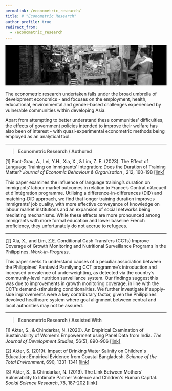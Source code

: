 ```yaml
---
permalink: /econometric_research/
title: # "Econometric Research"
author_profile: true
redirect_from:
  - /econometric_research
---
```


![Banner](/images/econometric_research_banner.jpeg)

The econometric research undertaken falls under the broad umbrella of development economics - and focuses on the employment, health, educational, environmental and gender-based challenges experienced by vulnerable communities within developing Asia. 

Apart from attempting to better understand these communities' difficulties, the effects of government policies intended to improve their welfare has also been of interest - with quasi-experimental econometric methods being employed as an analytical tool.

---

> <b>Econometric Research / Authored</b>

[1] Pont-Grau, A., Lei, Y.H., Xia, X., & Lim, Z. E. (2023). The Effect of Language Training on Immigrants’ Integration: Does the Duration of Training Matter? <i>Journal of Economic Behaviour & Organisation </i>, 212, 160-198 [[link]](https://www.sciencedirect.com/science/article/abs/pii/S0167268123001816)

This paper examines the influence of language training’s duration on immigrants’ labour market outcomes in relation to France’s Contrat d’Accueil et d’Intégration programme. Utilising a difference-in-differences (DiD) and matching-DiD approach, we find that longer training duration improves immigrants’ job quality, with more effective conveyance of knowledge on labour market institutions and an expansion of social networks being mediating mechanisms. While these effects are more pronounced among immigrants with more formal education and lower baseline French proficiency, they unfortunately do not accrue to refugees.

---

[2] Xia, X., and Lim, Z.E. Conditional Cash Transfers (CCTs) Improve Coverage of Growth Monitoring and Nutritional Surveillance Programs in the Philippines. <i>Work-in-Progress</i>.

This paper seeks to understand causes of a peculiar association between the Philippines’ Pantawid Pamilyang CCT programme’s introduction and increased prevalence of underweighting, as detected via the country’s community-level nutrition surveillance system. Our findings suggest this was due to improvements in growth monitoring coverage, in line with the CCT’s demand-stimulating conditionalities. We further investigate if supply-side improvements were a key contributary factor, given the Philippines’ devolved healthcare system where goal alignment between central and local authorities may not be assured.

---

> <b>Econometric Research / Assisted With</b>

[1] Akter, S., & Chindarkar, N. (2020). An Empirical Examination of Sustainability of Women’s Empowerment using Panel Data from India. <i>The Journal of Development Studies</i>, 56(5), 890-906 [[link]](https://www.tandfonline.com/doi/abs/10.1080/00220388.2019.1605054)

[2]	Akter, S. (2019). Impact of Drinking Water Salinity on Children's Education: Empirical Evidence from Coastal Bangladesh. <i>Science of the Total Environment</i>, 690, 1331-1341 [[link]](https://www.sciencedirect.com/science/article/abs/pii/S0048969719330311)

[3] Akter, S., & Chindarkar, N. (2019). The Link Between Mothers' Vulnerability to Intimate Partner Violence and Children's Human Capital. <i>Social Science Research</i>, 78, 187-202 [[link]](https://www.sciencedirect.com/science/article/abs/pii/S0049089X17310281)